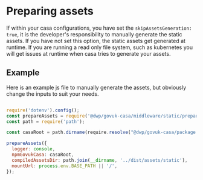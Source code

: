 # Preparing assets

If within your casa configurations, you have set the `skipAssetsGeneration: true`, it is the developer's responsibility to manually generate the static assets. If you have not set this option, the static assets get generated at runtime. If you are running a read only file system, such as kubernetes you will get issues at runtime when casa tries to generate your assets.

## Example 

Here is an example js file to manually generate the assets, but obviously change the inputs to suit your needs.

```javascript

require('dotenv').config();
const prepareAssets = require('@dwp/govuk-casa/middleware/static/prepare-assets');
const path = require('path');

const casaRoot = path.dirname(require.resolve("@dwp/govuk-casa/package.json"));

prepareAssets({
  logger: console,
  npmGovukCasa: casaRoot,
  compiledAssetsDir: path.join(__dirname, '../dist/assets/static'),
  mountUrl: process.env.BASE_PATH || '/',
});


```